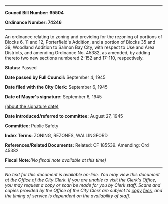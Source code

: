 

********

**Council Bill Number: 65504**
   
**Ordinance Number: 74246**
********

 An ordinance relating to zoning and providing for the rezoning of portions of Blocks 6, 11 and 12, Porterfield's Addition, and a portion of Blocks 35 and 39, Woodland Addition to Salmon Bay City, with respect to Use and Area Districts, and amending Ordinance No. 45382, as amended, by adding thereto two new sections numbered 2-152 and 17-110, respectively.

**Status:** Passed
   
**Date passed by Full Council:** September 4, 1945
   
**Date filed with the City Clerk:** September 6, 1945
   
**Date of Mayor's signature:** September 6, 1945
   
[(about the signature date)](/~public/approvaldate.htm)
   
   
   
**Date introduced/referred to committee:** August 27, 1945
   
**Committee:** Public Safety
   
   
**Index Terms:** ZONING, REZONES, WALLINGFORD

**References/Related Documents:** Related: CF 185539. Amending: Ord 45382

**Fiscal Note:**_(No fiscal note available at this time)_
********

_No text for this document is available on-line. You may view this document at [the Office of the City Clerk](http://www.seattle.gov/leg/clerk/contactUs.htm). If you are unable to visit the Clerk's Office, you may request a copy or scan be made for you by Clerk staff. Scans and copies provided by the Office of the City Clerk are subject to [copy fees](http://clerk.seattle.gov/~public/clerkfees.htm), and the timing of service is dependent on the availability of staff._

